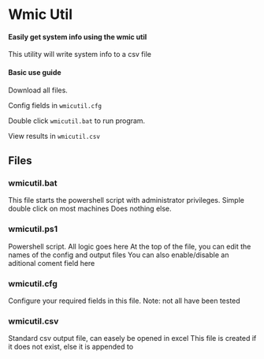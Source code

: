 # Wmic Util

#### Easily get system info using the wmic util

This utility will write system info to a csv file


#### Basic use guide
Download all files.

Config fields in `wmicutil.cfg`

Double click `wmicutil.bat` to run program.

View results in `wmicutil.csv`


## Files
### wmicutil.bat
This file starts the powershell script  with administrator privileges. Simple double click on most machines
Does nothing else.


### wmicutil.ps1
Powershell script. All logic goes here
At the top of the file, you can edit the names of the config and output files
You can also enable/disable an aditional coment field here


### wmicutil.cfg
Configure your required fields in this file.
Note: not all have been tested

### wmicutil.csv
Standard csv output file, can easely be opened in excel
This file is created if it does not exist, else it is appended to
